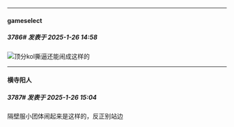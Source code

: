 ﻿
*****

####  gameselect  
##### 3786#       发表于 2025-1-26 14:58

<img src="https://static.saraba1st.com/image/smiley/face2017/049.png" referrerpolicy="no-referrer">顶分kol撕逼还能闹成这样的


*****

####  横寺阳人  
##### 3787#       发表于 2025-1-26 15:04

隔壁服小团体闹起来是这样的，反正别站边

